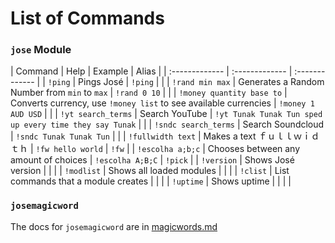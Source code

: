 List of Commands
=================

### `jose` Module

| Command | Help | Example | Alias |
| :------------- | :------------- | :------------- |
| `!ping`       | Pings José | `!ping` | |
| `!rand min max` | Generates a Random Number from `min` to `max` | `!rand 0 10` | |
| `!money quantity base to` | Converts currency, use `!money list` to see available currencies | `!money 1 AUD USD` | |
| `!yt search_terms` | Search YouTube | `!yt Tunak Tunak Tun sped up every time they say Tunak` | |
| `!sndc search_terms` | Search Soundcloud | `!sndc Tunak Tunak Tun` | |
| `!fullwidth text` | Makes a text ｆｕｌｌｗｉｄｔｈ | `!fw hello world` | `!fw` |
| `!escolha a;b;c` | Chooses between any amount of choices | `!escolha A;B;C` | `!pick` |
| `!version` | Shows José version | | |
| `!modlist` | Shows all loaded modules | | |
| `!clist` | List commands that a module creates | | |
| `!uptime` | Shows uptime | | | |

### `josemagicword`

The docs for `josemagicword` are in [magicwords.md](https://github.com/lkmnds/jose/blob/master/doc/cmd/magicwords.md)
